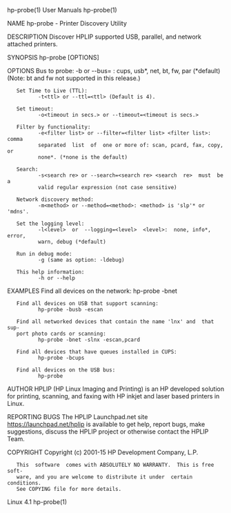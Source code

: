 hp-probe(1)                      User Manuals                     hp-probe(1)

NAME
       hp-probe - Printer Discovery Utility

DESCRIPTION
       Discover HPLIP supported USB, parallel, and network attached printers.

SYNOPSIS
       hp-probe [OPTIONS]

OPTIONS
       Bus to probe:
              -b<bus>  or  --bus=<bus>  <bus>:  cups,  usb*, net, bt, fw, par
              (*default) (Note: bt and fw not supported in this release.)

       Set Time to Live (TTL):
              -t<ttl> or --ttl=<ttl> (Default is 4).

       Set timeout:
              -o<timeout in secs.> or --timeout=<timeout is secs.>

       Filter by functionality:
              -e<filter list> or --filter=<filter list> <filter list>:  comma
              separated  list  of  one or more of: scan, pcard, fax, copy, or
              none*. (*none is the default)

       Search:
              -s<search re> or --search=<search re> <search  re>  must  be  a
              valid regular expression (not case sensitive)

       Network discovery method:
              -m<method> or --method=<method>: <method> is 'slp'* or 'mdns'.

       Set the logging level:
              -l<level>  or  --logging=<level>  <level>:  none, info*, error,
              warn, debug (*default)

       Run in debug mode:
              -g (same as option: -ldebug)

       This help information:
              -h or --help

EXAMPLES
       Find all devices on the network:
              hp-probe -bnet

       Find all devices on USB that support scanning:
              hp-probe -busb -escan

       Find all networked devices that contain the name 'lnx' and  that  sup‐
       port photo cards or scanning:
              hp-probe -bnet -slnx -escan,pcard

       Find all devices that have queues installed in CUPS:
              hp-probe -bcups

       Find all devices on the USB bus:
              hp-probe

AUTHOR
       HPLIP  (HP Linux Imaging and Printing) is an HP developed solution for
       printing, scanning, and faxing with HP inkjet and laser based printers
       in Linux.

REPORTING BUGS
       The  HPLIP Launchpad.net site https://launchpad.net/hplip is available
       to get help, report bugs, make suggestions, discuss the HPLIP  project
       or otherwise contact the HPLIP Team.

COPYRIGHT
       Copyright (c) 2001-15 HP Development Company, L.P.

       This  software  comes with ABSOLUTELY NO WARRANTY.  This is free soft‐
       ware, and you are welcome to distribute it under  certain  conditions.
       See COPYING file for more details.

Linux                                4.1                          hp-probe(1)
